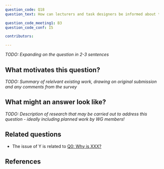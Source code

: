 ```yaml
---
question_code: Q18 
question_text: How can lecturers and task designers be informed about the interaction of university mathematics students in formative computer-based tasks in real practice to help them act upon these findings in an effective way? 

question_code_meeting1: B3 
question_code_conf: I5 

contributors: 

---
```

*TODO: Expanding on the question in 2-3 sentences*

## What motivates this question?

*TODO: Summary of relelvant existing work, drawing on original submission and any comments from the survey*

## What might an answer look like?

*TODO: Description of research that may be carried out to address this question - ideally including planned work by WG members!*

## Related questions

* The issue of Y is related to [Q0: Why is XXX?](Q0)

## References

